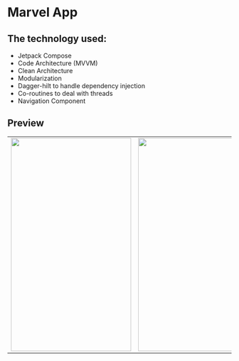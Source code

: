 # Marvel App


## The technology used:

- Jetpack Compose
- Code Architecture (MVVM)
- Clean Architecture
- Modularization
- Dagger-hilt to handle dependency injection
- Co-routines to deal with threads
- Navigation Component
 
## Preview
<table>
  <tr>
    <td><img src="https://github.com/user-attachments/assets/bf03f9f2-84c9-43ec-853b-6751a70faec6" width=270 height=480></td>
    <td><img src="https://github.com/user-attachments/assets/058cdab7-392b-432c-9e82-d8165aeccb3a" width=270 height=480></td>
    <td><img src="https://github.com/user-attachments/assets/d7b312fb-c943-4dff-8fd7-1fd190bc6be6" width=270 height=480></td>
    <td><img src="https://github.com/user-attachments/assets/48fe149e-7444-4b14-a2ca-d628cfef1895" width=270 height=480></td>
   </tr>
 </table>
 
 
